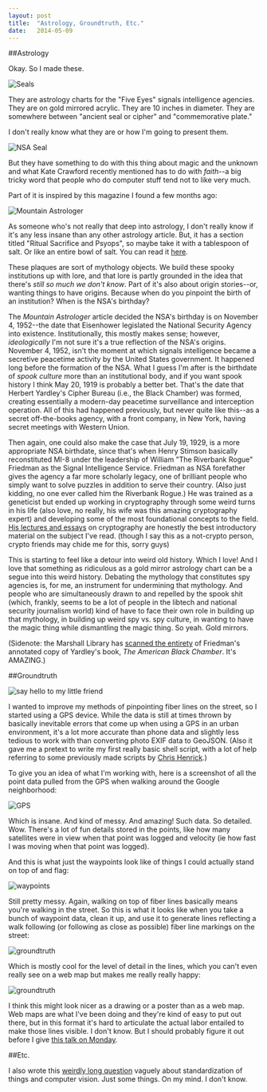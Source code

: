 ```yaml
---
layout: post
title:  "Astrology, Groundtruth, Etc."
date:   2014-05-09
---
```


##Astrology

Okay. So I made these. 

![Seals](http://irl.so/img/20140509/DSC_0009.JPG)

They are astrology charts for the "Five Eyes" signals intelligence agencies. 
They are on gold mirrored acrylic. 
They are 10 inches in diameter. 
They are somewhere between "ancient seal or cipher" and "commemorative plate."

I don't really know what they are or how I'm going to present them. 

![NSA Seal](http://irl.so/img/20140509/DSC_0007.JPG)

But they have something to do with this thing about magic and the unknown and what Kate Crawford recently mentioned has to do with *faith*--a big tricky word that people who do computer stuff tend not to like very much. 

Part of it is inspired by this magazine I found a few months ago:

![Mountain Astrologer](http://irl.so/img/20140509/DSC_0006.JPG)

As someone who's not really that deep into astrology, I don't really know if it's any less insane than any other astrology article. But, it has a section titled "Ritual Sacrifice and Psyops", so maybe take it with a tablespoon of salt. Or like an entire bowl of salt. You can read it [here](http://northbayastrology.com/wp-content/uploads/2013/12/1013TMAsavinar-1.pdf). 

These plaques are sort of mythology objects. We build these spooky institutions up with lore, and that lore is partly grounded in the idea that there's *still so much we don't know*. Part of it's also about origin stories--or, wanting things to have origins. Because when do you pinpoint the birth of an institution? When is the NSA's birthday? 

The *Mountain Astrologer* article decided the NSA's birthday is on November 4, 1952--the date that Eisenhower legislated the National Security Agency into existence. Institutionally, this mostly makes sense; however, *ideologically* I'm not sure it's a true reflection of the NSA's origins. November 4, 1952, isn't the moment at which signals intelligence became a secretive peacetime activity by the United States government. It happened long before the formation of the NSA. What I guess I'm after is the birthdate of *spook culture* more than an institutional body, and if you want spook history I think May 20, 1919 is probably a better bet. That's the date that Herbert Yardley's Cipher Bureau (i.e., the Black Chamber) was formed, creating essentially a modern-day peacetime surveillance and interception operation. All of this had happened previously, but never quite like this--as a secret off-the-books agency, with a front company, in New York, having secret meetings with Western Union. 

Then again, one could also make the case that July 19, 1929, is a more appropriate NSA birthdate, since that's when Henry Stimson basically reconstituted MI-8 under the leadership of William "The Riverbank Rogue" Friedman as the Signal Intelligence Service. Friedman as NSA forefather gives the agency a far more scholarly legacy, one of brilliant people who simply want to solve puzzles in addition to serve their country. (Also just kidding, no one ever called him the Riverbank Rogue.) He was trained as a geneticist but ended up working in cryptography through some weird turns in his life (also love, no really, his wife was this amazing cryptography expert) and developing some of the most foundational concepts to the field. [His lectures and essays](http://www.nsa.gov/about/_files/cryptologic_heritage/publications/prewii/friedman_legacy.pdf) on cryptography are honestly the best introductory material on the subject I've read. (though I say this as a not-crypto person, crypto friends may chide me for this, sorry guys)

This is starting to feel like a detour into weird old history. Which I love! And I love that something as ridiculous as a gold mirror astrology chart can be a segue into this weird history. Debating the mythology that constitutes spy agencies is, for me, an instrument for undermining that mythology. And people who are simultaneously drawn to and repelled by the spook shit (which, frankly, seems to be a lot of people in the libtech and national security journalism world) kind of have to face their own role in building up that mythology, in building up weird spy vs. spy culture, in wanting to have the magic thing while dismantling the magic thing. So yeah. Gold mirrors. 

(Sidenote: the Marshall Library has [scanned the entirety](http://www.marshallfoundation.org/library/friedman/books/American%20Black%20Chamber_II_watermark.pdf) of Friedman's annotated copy of Yardley's book, *The American Black Chamber*. It's AMAZING.)


##Groundtruth

![say hello to my little friend](http://irl.so/img/20140509/DSC_0010.JPG)

I wanted to improve my methods of pinpointing fiber lines on the street, so I started using a GPS device. While the data is still at times thrown by basically inevitable errors that come up when using a GPS in an urban environment, it's a lot more accurate than phone data and slightly less tedious to work with than converting photo EXIF data to GeoJSON. (Also it gave me a pretext to write my first really basic shell script, with a lot of help referring to some previously made scripts by [Chris Henrick](https://github.com/clhenrick/shell_scripts).)

To give you an idea of what I'm working with, here is a screenshot of all the point data pulled from the GPS when walking around the Google neighborhood:

![GPS](http://irl.so/img/20140509/tracks.png)

Which is insane. And kind of messy. And amazing! Such data. So detailed. Wow. There's a lot of fun details stored in the points, like how many satellites were in view when that point was logged and velocity (ie how fast I was moving when that point was logged). 

And this is what just the waypoints look like of things I could actually stand on top of and flag:

![waypoints](http://irl.so/img/20140509/waypoints.png)

Still pretty messy. Again, walking on top of fiber lines basically means you're walking in the street. So this is what it looks like when you take a bunch of waypoint data, clean it up, and use it to generate lines reflecting a walk following (or following as close as possible) fiber line markings on the street:

![groundtruth](http://irl.so/img/20140509/fiber_111.png)

Which is mostly cool for the level of detail in the lines, which you can't even really see on a web map but makes me really really happy: 

![groundtruth](http://irl.so/img/20140509/fiber_detail.png)

I think this might look nicer as a drawing or a poster than as a web map. Web maps are what I've been doing and they're kind of easy to put out there, but in this format it's hard to articulate the actual labor entailed to make those lines visible. I don't know. But I should probably figure it out before I give [this talk on Monday](http://www.eventbrite.com/e/eyebeam-lecture-with-ingrid-burrington-tickets-11541351493). 


##Etc. 

I also wrote this [weirdly long question](http://irl.so/2014/05/09/question.html) vaguely about standardization of things and computer vision. Just some things. On my mind. I don't know.